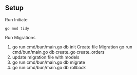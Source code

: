 ## Setup

Run Initiate
```console
go mod tidy
```

Run Migrations

1. go run cmd/bun/main.go db init
    Create file Migration
    go run cmd/bun/main.go db create_go create_orders
2. update migration file with models
3. go run cmd/bun/main.go db migrate
4. go run cmd/bun/main.go db rollback